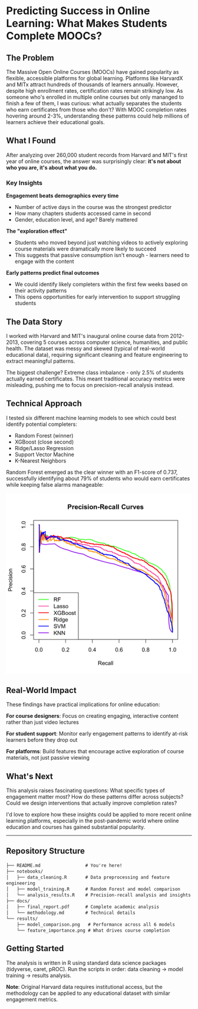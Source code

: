 # Predicting Success in Online Learning: What Makes Students Complete MOOCs?

## The Problem

The Massive Open Online Courses (MOOCs) have gained popularity as flexible, accessible platforms for global learning. Platforms like HarvardX and MITx attract hundreds of thousands of learners annually. However, despite high enrollment rates, certification rates remain strikingly low. As someone who's enrolled in multiple online courses but only mananged to finish a few of them, I was curious: what actually separates the students who earn certificates from those who don't? With MOOC completion rates hovering around 2-3%, understanding these patterns could help millions of learners achieve their educational goals.

## What I Found

After analyzing over 260,000 student records from Harvard and MIT's first year of online courses, the answer was surprisingly clear: **it's not about who you are, it's about what you do.**

### Key Insights

**Engagement beats demographics every time**
- Number of active days in the course was the strongest predictor
- How many chapters students accessed came in second
- Gender, education level, and age? Barely mattered

**The "exploration effect"**
- Students who moved beyond just watching videos to actively exploring course materials were dramatically more likely to succeed
- This suggests that passive consumption isn't enough - learners need to engage with the content

**Early patterns predict final outcomes**
- We could identify likely completers within the first few weeks based on their activity patterns
- This opens opportunities for early intervention to support struggling students

## The Data Story

I worked with Harvard and MIT's inaugural online course data from 2012-2013, covering 5 courses across computer science, humanities, and public health. The dataset was messy and skewed (typical of real-world educational data), requiring significant cleaning and feature engineering to extract meaningful patterns.

The biggest challenge? Extreme class imbalance - only 2.5% of students actually earned certificates. This meant traditional accuracy metrics were misleading, pushing me to focus on precision-recall analysis instead.

## Technical Approach

I tested six different machine learning models to see which could best identify potential completers:
- Random Forest (winner)
- XGBoost (close second) 
- Ridge/Lasso Regression
- Support Vector Machine
- K-Nearest Neighbors

Random Forest emerged as the clear winner with an F1-score of 0.737, successfully identifying about 79% of students who would earn certificates while keeping false alarms manageable:

![alt text](results/precision_recall_curves/prc_combined.png)


## Real-World Impact

These findings have practical implications for online education:

**For course designers**: Focus on creating engaging, interactive content rather than just video lectures

**For student support**: Monitor early engagement patterns to identify at-risk learners before they drop out

**For platforms**: Build features that encourage active exploration of course materials, not just passive viewing

## What's Next

This analysis raises fascinating questions: What specific types of engagement matter most? How do these patterns differ across subjects? Could we design interventions that actually improve completion rates?

I'd love to explore how these insights could be applied to more recent online learning platforms, especially in the post-pandemic world where online education and courses has gained substantial popularity.

---

## Repository Structure
```
├── README.md                 # You're here!
├── notebooks/
│   ├── data_cleaning.R       # Data preprocessing and feature engineering  
│   ├── model_training.R      # Random Forest and model comparison
│   └── analysis_results.R    # Precision-recall analysis and insights
├── docs/
│   ├── final_report.pdf      # Complete academic analysis
│   └── methodology.md        # Technical details
└── results/
    ├── model_comparison.png   # Performance across all 6 models
    └── feature_importance.png # What drives course completion
```

## Getting Started

The analysis is written in R using standard data science packages (tidyverse, caret, pROC). Run the scripts in order: data cleaning → model training → results analysis.

**Note**: Original Harvard data requires institutional access, but the methodology can be applied to any educational dataset with similar engagement metrics.
